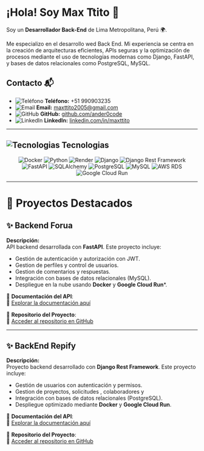 # ¡Hola! Soy Max Ttito 👋

Soy un **Desarrollador Back-End** de Lima Metropolitana, Perú 🌍. 
<p/>
Me especializo en el desarrollo wed Back End. Mi experiencia se centra en la creación de arquitecturas eficientes, APIs seguras y la optimización de procesos mediante el uso de tecnologías modernas como Django, FastAPI, y bases de datos relacionales como PostgreSQL, MySQL.
<p/>


## **Contacto** 📬  
- ![Teléfono](https://img.icons8.com/ios-filled/20/000000/phone.png) **Teléfono:** +51 990903235  
- ![Email](https://img.icons8.com/ios-filled/20/000000/email.png) **Email:** [maxttito2005@gmail.com](mailto:maxttito2005@gmail.com)  
- ![GitHub](https://img.icons8.com/ios-filled/20/000000/github.png) **GitHub:** [github.com/ander0code](https://github.com/ander0code)  
- ![LinkedIn](https://img.icons8.com/ios-filled/20/000000/linkedin.png) **LinkedIn:** [linkedin.com/in/maxttito](https://linkedin.com/in/maxttito)

---

## ![Tecnologias](https://img.icons8.com/?size=20&id=100034&format=png&color=000000) Tecnologias

<div align="center">
  <img src="https://img.shields.io/badge/Docker-2496ED?style=for-the-badge&logo=docker&logoColor=white" alt="Docker" />
  <img src="https://img.shields.io/badge/Python-3776AB?style=for-the-badge&logo=python&logoColor=white" alt="Python" />
  <img src="https://img.shields.io/badge/Render-46E3B7?style=for-the-badge&logo=render&logoColor=white" alt="Render" />
  <img src="https://img.shields.io/badge/Django-092E20?style=for-the-badge&logo=django&logoColor=white" alt="Django" />
  <img src="https://img.shields.io/badge/DRF-ff1709?style=for-the-badge&logo=django&logoColor=white" alt="Django Rest Framework" />
  <img src="https://img.shields.io/badge/FastAPI-009688?style=for-the-badge&logo=fastapi&logoColor=white" alt="FastAPI" />
  <img src="https://img.shields.io/badge/SQLAlchemy-FCA121?style=for-the-badge&logo=sqlalchemy&logoColor=white" alt="SQLAlchemy" />
  <img src="https://img.shields.io/badge/PostgreSQL-316192?style=for-the-badge&logo=postgresql&logoColor=white" alt="PostgreSQL" />
  <img src="https://img.shields.io/badge/MySQL-4479A1?style=for-the-badge&logo=mysql&logoColor=white" alt="MySQL" />
  <img src="https://img.shields.io/badge/AWS_RDS-232F3E?style=for-the-badge&logo=amazon-aws&logoColor=white" alt="AWS RDS" />
  <img src="https://img.shields.io/badge/Google_Cloud_Run-4285F4?style=for-the-badge&logo=google-cloud&logoColor=white" alt="Google Cloud Run" />
</div>

---


# 🌟 Proyectos Destacados

## ✨ Backend Forua


**Descripción:**  
API backend desarrollada con **FastAPI**. Este proyecto incluye:

- Gestión de autenticación y autorización con JWT.
- Gestion de perfiles y control de usuarios.
- Gestion de comentarios y respuestas.
- Integración con bases de datos relacionales (MySQL).
- Despliegue en la nube usando **Docker** y **Google Cloud Run***.

📄 **Documentación del API**:  
🔗 [Explorar la documentación aquí](https://fastapi-340032812084.us-central1.run.app/docs)

📂 **Repositorio del Proyecto**:  
🔗 [Acceder al repositorio en GitHub](https://github.com/ander0code/backend_FastApi)  

---
  
## ✨ BackEnd Repify
**Descripción:**  
Proyecto backend desarrollado con **Django Rest Framework**. Este proyecto incluye:

- Gestión de usuarios con autenticación y permisos.
- Gestion de proyectos, solicitudes , colaboradores y 
- Integración con bases de datos relacionales (PostgreSQL).
- Despliegue optimizado mediante **Docker** y **Google Cloud Run**.
  
📄 **Documentación del API**:  
🔗 [Explorar la documentación aquí](https://back-end-repify-340032812084.us-central1.run.app/docs/)

📂 **Repositorio del Proyecto**:  
🔗 [Acceder al repositorio en GitHub](https://github.com/ander0code/Back_End_Repify)  
